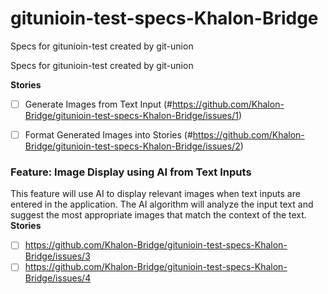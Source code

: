 # gitunioin-test-specs-Khalon-Bridge
Specs for gitunioin-test created by git-union



Specs for gitunioin-test created by git-union

**Stories**
- [ ] Generate Images from Text Input (#https://github.com/Khalon-Bridge/gitunioin-test-specs-Khalon-Bridge/issues/1)
- [ ] Format Generated Images into Stories (#https://github.com/Khalon-Bridge/gitunioin-test-specs-Khalon-Bridge/issues/2)


### Feature: Image Display using AI from Text Inputs
This feature will use AI to display relevant images when text inputs are entered in the application. The AI algorithm will analyze the input text and suggest the most appropriate images that match the context of the text.
**Stories**
- [ ] https://github.com/Khalon-Bridge/gitunioin-test-specs-Khalon-Bridge/issues/3
- [ ] https://github.com/Khalon-Bridge/gitunioin-test-specs-Khalon-Bridge/issues/4